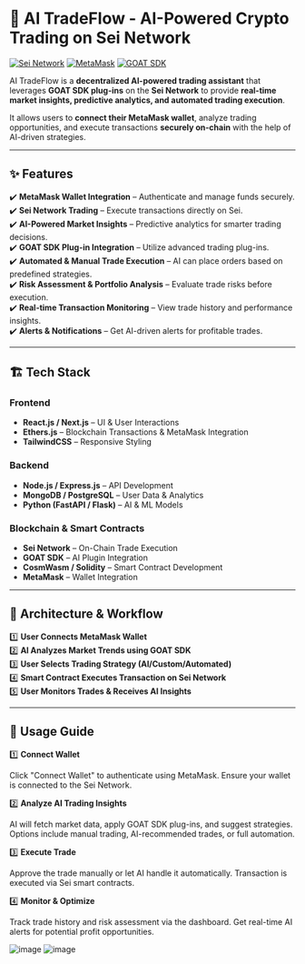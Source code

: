 # 🚀 AI TradeFlow - AI-Powered Crypto Trading on Sei Network

[![Sei Network](https://img.shields.io/badge/Sei%20Network-DeFi-blue.svg)](https://www.sei.io/)
[![MetaMask](https://img.shields.io/badge/MetaMask-Wallet-orange.svg)](https://metamask.io/)
[![GOAT SDK](https://img.shields.io/badge/GOAT%20SDK-Plugins-green.svg)](https://github.com/goat-sdk/goat)

AI TradeFlow is a **decentralized AI-powered trading assistant** that leverages **GOAT SDK plug-ins** on the **Sei Network** to provide **real-time market insights, predictive analytics, and automated trading execution**.

It allows users to **connect their MetaMask wallet**, analyze trading opportunities, and execute transactions **securely on-chain** with the help of AI-driven strategies.

---

## ✨ **Features**

✔️ **MetaMask Wallet Integration** – Authenticate and manage funds securely.  
✔️ **Sei Network Trading** – Execute transactions directly on Sei.  
✔️ **AI-Powered Market Insights** – Predictive analytics for smarter trading decisions.  
✔️ **GOAT SDK Plug-in Integration** – Utilize advanced trading plug-ins.  
✔️ **Automated & Manual Trade Execution** – AI can place orders based on predefined strategies.  
✔️ **Risk Assessment & Portfolio Analysis** – Evaluate trade risks before execution.  
✔️ **Real-time Transaction Monitoring** – View trade history and performance insights.  
✔️ **Alerts & Notifications** – Get AI-driven alerts for profitable trades.

---

## 🏗️ **Tech Stack**

### **Frontend**

- **React.js / Next.js** – UI & User Interactions
- **Ethers.js** – Blockchain Transactions & MetaMask Integration
- **TailwindCSS** – Responsive Styling

### **Backend**

- **Node.js / Express.js** – API Development
- **MongoDB / PostgreSQL** – User Data & Analytics
- **Python (FastAPI / Flask)** – AI & ML Models

### **Blockchain & Smart Contracts**

- **Sei Network** – On-Chain Trade Execution
- **GOAT SDK** – AI Plugin Integration
- **CosmWasm / Solidity** – Smart Contract Development
- **MetaMask** – Wallet Integration

---

## 🔗 **Architecture & Workflow**

1️⃣ **User Connects MetaMask Wallet**  
2️⃣ **AI Analyzes Market Trends using GOAT SDK**  
3️⃣ **User Selects Trading Strategy (AI/Custom/Automated)**  
4️⃣ **Smart Contract Executes Transaction on Sei Network**  
5️⃣ **User Monitors Trades & Receives AI Insights**

---

## 📌 **Usage Guide**

1️⃣ **Connect Wallet**

Click "Connect Wallet" to authenticate using MetaMask.
Ensure your wallet is connected to the Sei Network.

2️⃣ **Analyze AI Trading Insights**

AI will fetch market data, apply GOAT SDK plug-ins, and suggest strategies.
Options include manual trading, AI-recommended trades, or full automation.

3️⃣ **Execute Trade**

Approve the trade manually or let AI handle it automatically.
Transaction is executed via Sei smart contracts.

4️⃣ **Monitor & Optimize**

Track trade history and risk assessment via the dashboard.
Get real-time AI alerts for potential profit opportunities.

![image](https://github.com/user-attachments/assets/6aacbe70-9db5-4df6-9879-cf2cc1ab616e)
![image](https://github.com/user-attachments/assets/2e052ad6-149c-4de6-876e-5b532dd55505)
